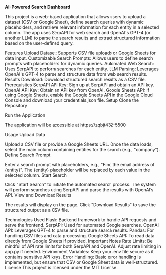**AI-Powered Search Dashboard**

This project is a web-based application that allows users to upload a dataset (CSV or Google Sheet), define search queries with dynamic placeholders, and retrieve relevant information for each entity in a selected column. The app uses SerpAPI for web search and OpenAI's GPT-4 (or another LLM) to parse the search results and extract structured information based on the user-defined query.

Features
Upload Dataset: Supports CSV file uploads or Google Sheets for data input.
Customizable Search Prompts: Allows users to define search prompts with placeholders for dynamic queries.
Automated Web Search: Uses SerpAPI to perform searches for each entity.
LLM Parsing: Leverages OpenAI's GPT-4 to parse and structure data from web search results.
Results Download: Download structured search results as a CSV file.
Prerequisites
SerpAPI API Key: Sign up at SerpAPI and obtain an API key.
OpenAI API Key: Obtain an API key from OpenAI.
Google Sheets API: If using Google Sheets, enable the Google Sheets API in the Google Cloud Console and download your credentials.json file.
Setup
Clone the Repository


Run the Application


The application will be accessible at https://zqbjt432-5500

Usage
Upload Data

Upload a CSV file or provide a Google Sheets URL.
Once the data loads, select the main column containing entities for the search (e.g., "company").
Define Search Prompt

Enter a search prompt with placeholders, e.g., "Find the email address of {entity}".
The {entity} placeholder will be replaced by each value in the selected column.
Start Search

Click "Start Search" to initiate the automated search process.
The system will perform searches using SerpAPI and parse the results with OpenAI’s API.
View and Download Results

The results will display on the page.
Click "Download Results" to save the structured output as a CSV file.

Technologies Used
Flask: Backend framework to handle API requests and serve the frontend.
SerpAPI: Used for automated Google searches.
OpenAI API: Leverages GPT-4 to parse and structure search results.
Pandas: For handling CSV files and data processing.
Google Sheets API: To read data directly from Google Sheets if provided.
Important Notes
Rate Limits: Be mindful of API rate limits for both SerpAPI and OpenAI. Adjust rate limiting in app.py if needed.
Environment Variables: Keep your .env file secure as it contains sensitive API keys.
Error Handling: Basic error handling is implemented, but ensure that CSV or Google Sheet data is well-structured.
License
This project is licensed under the MIT License.
